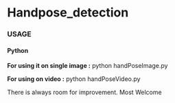 # Handpose_detection
### USAGE

#### Python
**For using it on single image :**
python handPoseImage.py

**For using on video :**
python handPoseVideo.py

There is always room for improvement. Most Welcome
